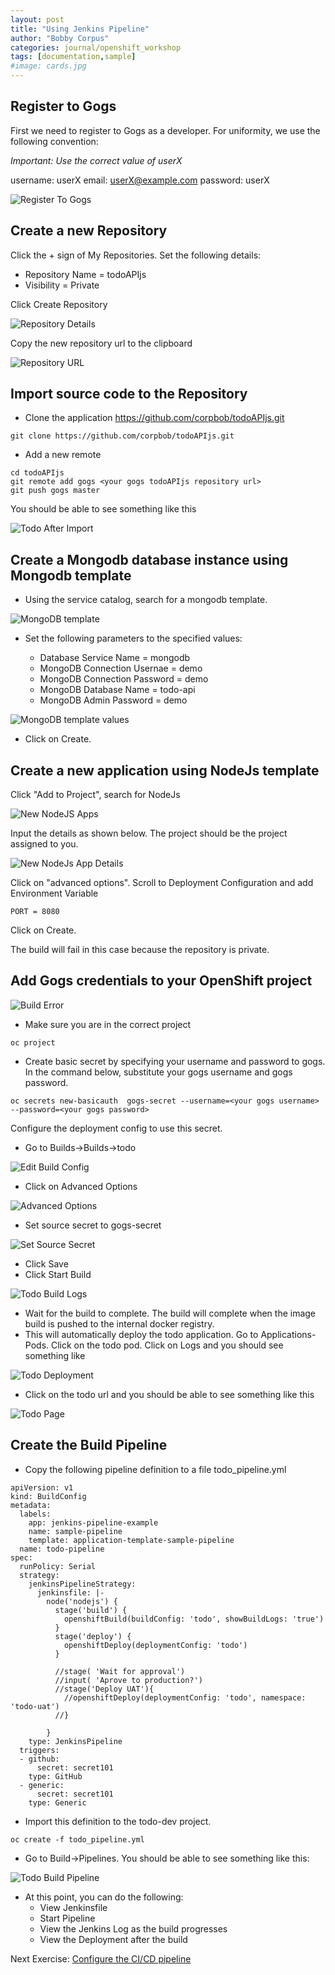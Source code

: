 ```yaml
---
layout: post
title: "Using Jenkins Pipeline"
author: "Bobby Corpus"
categories: journal/openshift_workshop
tags: [documentation,sample]
#image: cards.jpg
---
```


## Register to Gogs 

First we need to register to Gogs as a developer. For uniformity, we use the following convention:

*Important: Use the correct value of userX*

username: userX
email: userX@example.com
password: userX

![Register To Gogs](/assets/img/openshift_workshop/register_to_gogs.png)

## Create a new Repository

Click the + sign of My Repositories. Set the following details:

- Repository Name = todoAPIjs
- Visibility = Private

Click Create Repository

![Repository Details](/assets/img/openshift_workshop/new_repository_details.png)

Copy the new repository url to the clipboard

![Repository URL](/assets/img/openshift_workshop/todo_repository.png)

## Import source code to the Repository

- Clone the application https://github.com/corpbob/todoAPIjs.git
```
git clone https://github.com/corpbob/todoAPIjs.git
```
- Add a new remote 
```
cd todoAPIjs
git remote add gogs <your gogs todoAPIjs repository url>
git push gogs master
```
You should be able to see something like this

![Todo After Import](/assets/img/openshift_workshop/todo_after_import.png)

## Create a Mongodb database instance using Mongodb template

- Using the service catalog, search for a mongodb template. 

![MongoDB template](/assets/img/openshift_workshop/todo_mongodb1.png)
- Set the following parameters to the specified values:

  - Database Service Name = mongodb
  - MongoDB Connection Usernae = demo
  - MongoDB Connection Password = demo
  - MongoDB Database Name = todo-api
  - MongoDB Admin Password = demo


![MongoDB template values](/assets/img/openshift_workshop/todo_mongodb2.png)

- Click on Create.

## Create a new application using NodeJs template

Click "Add to Project", search for NodeJs

![New NodeJS Apps](/assets/img/openshift_workshop/new_app_nodejs.png)

Input the details as shown below. The project should be the project assigned to you.

![New NodeJs App Details](/assets/img/openshift_workshop/todo_nodejs_details.png)

Click on "advanced options". Scroll to Deployment Configuration and add Environment Variable

```
PORT = 8080
```

Click on Create.

The build will fail in this case because the repository is private.

## Add Gogs credentials to your OpenShift project

![Build Error](/assets/img/openshift_workshop/todo_error.png)

- Make sure you are in the correct project

```
oc project
```

- Create basic secret by specifying your username and password to gogs. In the command below, substitute your gogs username and gogs password.
```
oc secrets new-basicauth  gogs-secret --username=<your gogs username> --password=<your gogs password>
```
Configure the deployment config to use this secret. 

- Go to Builds->Builds->todo

![Edit Build Config](/assets/img/openshift_workshop/todo_edit_build_config.png)

- Click on Advanced Options

![Advanced Options](/assets/img/openshift_workshop/todo_edit_build_config2.png)

- Set source secret to gogs-secret

![Set Source Secret](/assets/img/openshift_workshop/todo_edit_build_config3.png)

- Click Save 
- Click Start Build

![Todo Build Logs](/assets/img/openshift_workshop/todo_build_logs.png)
- Wait for the build to complete. The build will complete when the image build is pushed to the internal docker registry.
- This will automatically deploy the todo application. Go to Applications-Pods. Click on the todo pod. Click on Logs and you should see something like

![Todo Deployment](/assets/img/openshift_workshop/todo_deployment.png)

- Click on the todo url and you should be able to see something like this

![Todo Page](/assets/img/openshift_workshop/todo_web_page.png)

## Create the Build Pipeline

- Copy the following pipeline definition to a file todo_pipeline.yml

```
apiVersion: v1
kind: BuildConfig
metadata:
  labels:
    app: jenkins-pipeline-example
    name: sample-pipeline
    template: application-template-sample-pipeline
  name: todo-pipeline
spec:
  runPolicy: Serial
  strategy:
    jenkinsPipelineStrategy:
      jenkinsfile: |-
        node('nodejs') {
          stage('build') {
            openshiftBuild(buildConfig: 'todo', showBuildLogs: 'true')
          }
          stage('deploy') {
            openshiftDeploy(deploymentConfig: 'todo')
          }
 
          //stage( 'Wait for approval')
          //input( 'Aprove to production?')
          //stage('Deploy UAT'){
            //openshiftDeploy(deploymentConfig: 'todo', namespace: 'todo-uat')
          //}

        }
    type: JenkinsPipeline
  triggers:
  - github:
      secret: secret101
    type: GitHub
  - generic:
      secret: secret101
    type: Generic
```
- Import this definition to the todo-dev project.

```
oc create -f todo_pipeline.yml
```

- Go to Build->Pipelines. You should be able to see something like this:

![Todo Build Pipeline](/assets/img/openshift_workshop/todo_pipeline.png)

- At this point, you can do the following:
  - View Jenkinsfile
  - Start Pipeline
  - View the Jenkins Log as the build progresses
  - View the Deployment after the build

Next Exercise: [Configure the CI/CD pipeline](06_configure_cicd.md)
